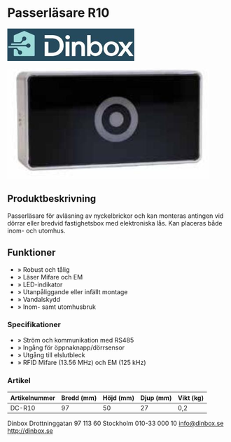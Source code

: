 # Passerläsare R10

![](_page_0_Picture_1.jpeg)

![](_page_0_Picture_2.jpeg)

## Produktbeskrivning

Passerläsare för avläsning av nyckelbrickor och kan monteras antingen vid dörrar eller bredvid fastighetsbox med elektroniska lås. Kan placeras både inom- och utomhus.

## Funktioner

- » Robust och tålig
- » Läser Mifare och EM
- » LED-indikator
- » Utanpåliggande eller infällt montage
- » Vandalskydd
- » Inom- samt utomhusbruk

### Specifikationer

- » Ström och kommunikation med RS485
- » Ingång för öppnaknapp/dörrsensor
- » Utgång till elslutbleck
- » RFID Mifare (13.56 MHz) och EM (125 kHz)

### Artikel

| Artikelnummer | Bredd (mm) | Höjd (mm) | Djup (mm) | Vikt (kg) |
|---------------|------------|-----------|-----------|-----------|
| DC-R10        | 97         | 50        | 27        | 0,2       |

Dinbox Drottninggatan 97 113 60 Stockholm 010-33 000 10 info@dinbox.se http://dinbox.se